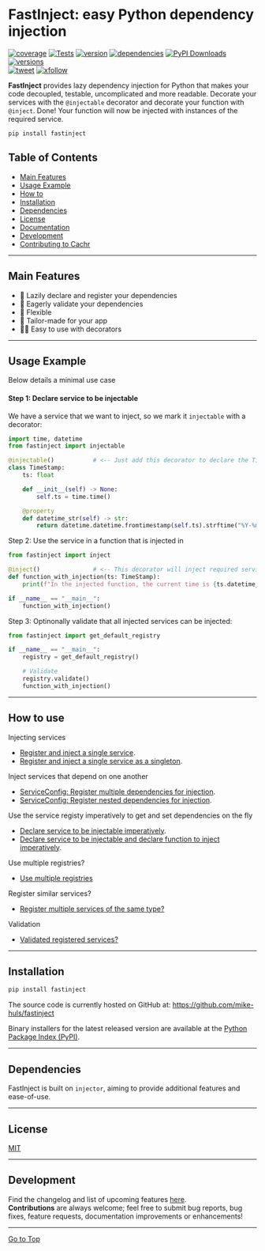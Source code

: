 # FastInject: easy Python dependency injection

[![coverage](https://img.shields.io/codecov/c/github/mike-huls/fastinject)](https://codecov.io/gh/mike-huls/fastinject)
[![Tests](https://github.com/mike-huls/fastinject/actions/workflows/tests.yml/badge.svg)](https://github.com/mike-huls/fastinject/actions/workflows/tests.yml)
[![version](https://img.shields.io/pypi/v/fastinject?color=%2334D058&label=pypi%20package)](https://pypi.org/project/fastinject)
[![dependencies](https://img.shields.io/librariesio/release/pypi/fastinject)](https://pypi.org/project/fastinject)
[![PyPI Downloads](https://img.shields.io/pypi/dm/fastinject.svg?label=PyPI%20downloads)](https://pypistats.org/packages/fastinject)
[![versions](https://img.shields.io/pypi/pyversions/fastinject.svg?color=%2334D058)](https://pypi.org/project/fastinject)
<br>
[![tweet](https://img.shields.io/twitter/url?style=social&url=https%3A%2F%2Fgithub.com%2Fmike-huls%2Ffastinject)](https://twitter.com/intent/tweet?text=Check%20this%20out:&url=https%3A%2F%2Fgithub.com%2Fmike-huls%2Ffastinject) 
[![xfollow](https://img.shields.io/twitter/follow/mike_huls)](https://twitter.com/intent/follow?screen_name=mike_huls)


**FastInject** provides lazy dependency injection for Python that makes your code decoupled, testable, uncomplicated and more readable.
Decorate your services with the `@injectable` decorator and decorate your function with `@inject`. Done! 
Your function will now be injected with instances of the required service.
```shell
pip install fastinject
```

## Table of Contents
- [Main Features](#main-features)
- [Usage Example](#Usage-example)
- [How to](#How-to)
- [Installation](#Installation)
- [Dependencies](#Dependencies)
- [License](#license)
- [Documentation](#documentation)
- [Development](#development)
- [Contributing to Cachr](#Development)
<hr>

## Main Features
- 🦥 Lazily declare and register your dependencies
- 🐇 Eagerly validate your dependencies
- 🤸 Flexible
- 🎩 Tailor-made for your app
- 👨‍🎨 Easy to use with decorators
<hr>

## Usage Example
Below details a minimal use case 

#### Step 1: Declare service to be injectable
We have a service that we want to inject, so we mark it `injectable` with a decorator:
```python
import time, datetime
from fastinject import injectable

@injectable()           # <-- Just add this decorator to declare the TimeStamp service to be injectable
class TimeStamp:
    ts: float

    def __init__(self) -> None:
        self.ts = time.time()

    @property
    def datetime_str(self) -> str:
        return datetime.datetime.fromtimestamp(self.ts).strftime("%Y-%m-%d %H:%M:%S")
```

Step 2: Use the service in a function that is injected in
```python
from fastinject import inject

@inject()               # <-- This decorator will inject required services in this function
def function_with_injection(ts: TimeStamp):
    print(f"In the injected function, the current time is {ts.datetime_str}.")

if __name__ == "__main__":
    function_with_injection()
```

Step 3: Optinonally validate that all injected services can be injected:
```python
from fastinject import get_default_registry

if __name__ == "__main__":
    registry = get_default_registry()

    # Validate
    registry.validate()
    function_with_injection()

```
<hr>

## How to use
Injecting services
- [Register and inject a single service](demo/demo1_inject_single_service.py).
- [Register and inject a single service as a singleton](demo/demo2_inject_single_service_singleton.py).

Inject services that depend on one another
- [ServiceConfig: Register multiple dependencies for injection](demo/demo3_inject_service_config.py).
- [ServiceConfig: Register nested dependencies for injection](demo/demo4_inject_service_config_nested_dependencies.py).

Use the service registy imperatively to get and set dependencies on the fly
- [Declare service to be injectable imperatively](demo/demo5_add_and_get_services_from_registry.py).
- [Declare service to be injectable and declare function to inject imperatively](demo/demo6_add_and_get_service_config_imperatively.py).

Use multiple registries?
- [Use multiple registries](demo/demo7_multiple_registries.py)

Register similar services?
- [Register multiple services of the same type?](demo/demo8_register_multiple_instances_of_the_same_type.py)

Validation
- [Validated registered services?](demo/demo9_eagerly_validate.py)

<hr>


## Installation
```sh
pip install fastinject
```
The source code is currently hosted on GitHub at:
https://github.com/mike-huls/fastinject

Binary installers for the latest released version are available at the [Python
Package Index (PyPI)](https://pypi.org/project/fastinject).

<hr>

## Dependencies
FastInject is built on `injector`, aiming to provide additional features and ease-of-use.

<hr>

## License
[MIT](LICENSE.txt)

<hr>

## Development
Find the changelog and list of upcoming features [here](CHANGELOG.md).
<br>
**Contributions** are always welcome; feel free to submit bug reports, bug fixes, feature requests, documentation improvements or enhancements!

<hr>

[Go to Top](#table-of-contents)
